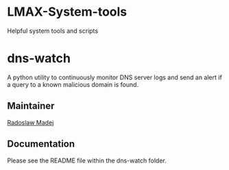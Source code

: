 LMAX-System-tools
=================

Helpful system tools and scripts


dns-watch
=========

A python utility to continuously monitor DNS server logs and send an alert if a query to a known malicious domain is found.

Maintainer
----------

[Radoslaw Madej](https://github.com/radegand)

Documentation
-------------

Please see the README file within the dns-watch folder.